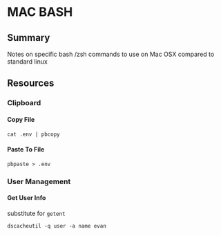 # MAC BASH

## Summary

Notes on specific bash /zsh commands to use on Mac OSX compared to standard linux

## Resources

### Clipboard

#### Copy File

```console
cat .env | pbcopy
```

#### Paste To File

```console
pbpaste > .env
```

### User Management

#### Get User Info

substitute for `getent`

```console
dscacheutil -q user -a name evan
```
